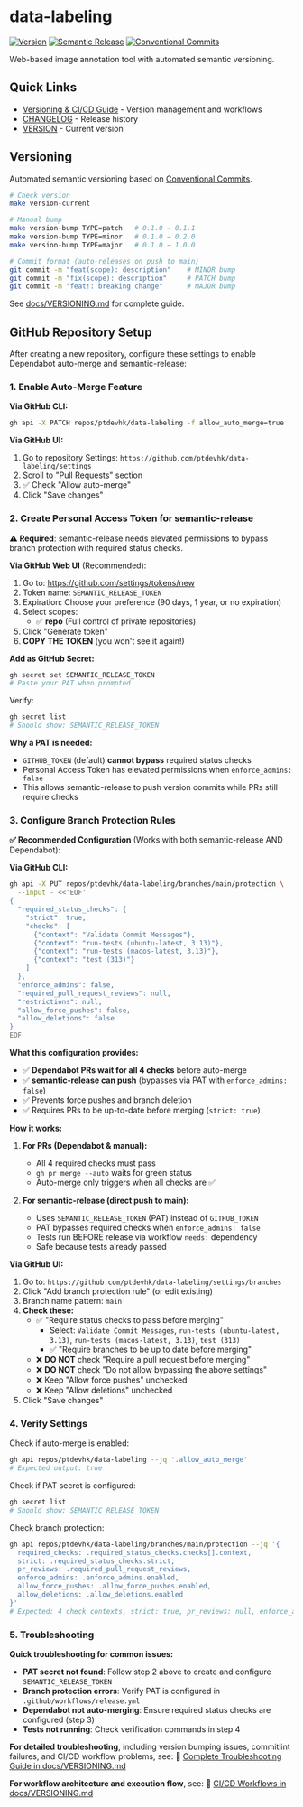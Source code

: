# data-labeling

[![Version](https://img.shields.io/github/v/tag/ptdevhk/data-labeling?label=version)](https://github.com/ptdevhk/data-labeling/releases)
[![Semantic Release](https://img.shields.io/badge/semantic--release-conventional-e10079?logo=semantic-release)](https://github.com/semantic-release/semantic-release)
[![Conventional Commits](https://img.shields.io/badge/Conventional%20Commits-1.0.0-yellow.svg)](https://conventionalcommits.org)

Web-based image annotation tool with automated semantic versioning.

## Quick Links

- [Versioning & CI/CD Guide](./docs/VERSIONING.md) - Version management and workflows
- [CHANGELOG](./CHANGELOG.md) - Release history
- [VERSION](./VERSION) - Current version

## Versioning

Automated semantic versioning based on [Conventional Commits](https://www.conventionalcommits.org/).

```bash
# Check version
make version-current

# Manual bump
make version-bump TYPE=patch   # 0.1.0 → 0.1.1
make version-bump TYPE=minor   # 0.1.0 → 0.2.0
make version-bump TYPE=major   # 0.1.0 → 1.0.0

# Commit format (auto-releases on push to main)
git commit -m "feat(scope): description"    # MINOR bump
git commit -m "fix(scope): description"     # PATCH bump
git commit -m "feat!: breaking change"      # MAJOR bump
```

See [docs/VERSIONING.md](./docs/VERSIONING.md) for complete guide.

## GitHub Repository Setup

After creating a new repository, configure these settings to enable Dependabot auto-merge and semantic-release:

### 1. Enable Auto-Merge Feature

**Via GitHub CLI:**
```bash
gh api -X PATCH repos/ptdevhk/data-labeling -f allow_auto_merge=true
```

**Via GitHub UI:**
1. Go to repository Settings: `https://github.com/ptdevhk/data-labeling/settings`
2. Scroll to "Pull Requests" section
3. ✅ Check "Allow auto-merge"
4. Click "Save changes"

### 2. Create Personal Access Token for semantic-release

**⚠️ Required**: semantic-release needs elevated permissions to bypass branch protection with required status checks.

**Via GitHub Web UI** (Recommended):
1. Go to: https://github.com/settings/tokens/new
2. Token name: `SEMANTIC_RELEASE_TOKEN`
3. Expiration: Choose your preference (90 days, 1 year, or no expiration)
4. Select scopes:
   - ✅ **repo** (Full control of private repositories)
5. Click "Generate token"
6. **COPY THE TOKEN** (you won't see it again!)

**Add as GitHub Secret:**
```bash
gh secret set SEMANTIC_RELEASE_TOKEN
# Paste your PAT when prompted
```

Verify:
```bash
gh secret list
# Should show: SEMANTIC_RELEASE_TOKEN
```

**Why a PAT is needed:**
- `GITHUB_TOKEN` (default) **cannot bypass** required status checks
- Personal Access Token has elevated permissions when `enforce_admins: false`
- This allows semantic-release to push version commits while PRs still require checks

### 3. Configure Branch Protection Rules

**✅ Recommended Configuration** (Works with both semantic-release AND Dependabot):

**Via GitHub CLI:**
```bash
gh api -X PUT repos/ptdevhk/data-labeling/branches/main/protection \
  --input - <<'EOF'
{
  "required_status_checks": {
    "strict": true,
    "checks": [
      {"context": "Validate Commit Messages"},
      {"context": "run-tests (ubuntu-latest, 3.13)"},
      {"context": "run-tests (macos-latest, 3.13)"},
      {"context": "test (313)"}
    ]
  },
  "enforce_admins": false,
  "required_pull_request_reviews": null,
  "restrictions": null,
  "allow_force_pushes": false,
  "allow_deletions": false
}
EOF
```

**What this configuration provides:**
- ✅ **Dependabot PRs wait for all 4 checks** before auto-merge
- ✅ **semantic-release can push** (bypasses via PAT with `enforce_admins: false`)
- ✅ Prevents force pushes and branch deletion
- ✅ Requires PRs to be up-to-date before merging (`strict: true`)

**How it works:**
1. **For PRs (Dependabot & manual):**
   - All 4 required checks must pass
   - `gh pr merge --auto` waits for green status
   - Auto-merge only triggers when all checks are ✅

2. **For semantic-release (direct push to main):**
   - Uses `SEMANTIC_RELEASE_TOKEN` (PAT) instead of `GITHUB_TOKEN`
   - PAT bypasses required checks when `enforce_admins: false`
   - Tests run BEFORE release via workflow `needs:` dependency
   - Safe because tests already passed

**Via GitHub UI:**
1. Go to: `https://github.com/ptdevhk/data-labeling/settings/branches`
2. Click "Add branch protection rule" (or edit existing)
3. Branch name pattern: `main`
4. **Check these:**
   - ✅ "Require status checks to pass before merging"
     - Select: `Validate Commit Messages`, `run-tests (ubuntu-latest, 3.13)`, `run-tests (macos-latest, 3.13)`, `test (313)`
     - ✅ "Require branches to be up to date before merging"
   - ❌ **DO NOT** check "Require a pull request before merging"
   - ❌ **DO NOT** check "Do not allow bypassing the above settings"
   - ❌ Keep "Allow force pushes" unchecked
   - ❌ Keep "Allow deletions" unchecked
5. Click "Save changes"

### 4. Verify Settings

Check if auto-merge is enabled:
```bash
gh api repos/ptdevhk/data-labeling --jq '.allow_auto_merge'
# Expected output: true
```

Check if PAT secret is configured:
```bash
gh secret list
# Should show: SEMANTIC_RELEASE_TOKEN
```

Check branch protection:
```bash
gh api repos/ptdevhk/data-labeling/branches/main/protection --jq '{
  required_checks: .required_status_checks.checks[].context,
  strict: .required_status_checks.strict,
  pr_reviews: .required_pull_request_reviews,
  enforce_admins: .enforce_admins.enabled,
  allow_force_pushes: .allow_force_pushes.enabled,
  allow_deletions: .allow_deletions.enabled
}'
# Expected: 4 check contexts, strict: true, pr_reviews: null, enforce_admins: false, allow_force_pushes: false, allow_deletions: false
```

### 5. Troubleshooting

**Quick troubleshooting for common issues:**

- **PAT secret not found**: Follow step 2 above to create and configure `SEMANTIC_RELEASE_TOKEN`
- **Branch protection errors**: Verify PAT is configured in `.github/workflows/release.yml`
- **Dependabot not auto-merging**: Ensure required status checks are configured (step 3)
- **Tests not running**: Check verification commands in step 4

**For detailed troubleshooting**, including version bumping issues, commitlint failures, and CI/CD workflow problems, see:
📖 [Complete Troubleshooting Guide in docs/VERSIONING.md](./docs/VERSIONING.md#troubleshooting)

**For workflow architecture and execution flow**, see:
📖 [CI/CD Workflows in docs/VERSIONING.md](./docs/VERSIONING.md#cicd-workflows)
